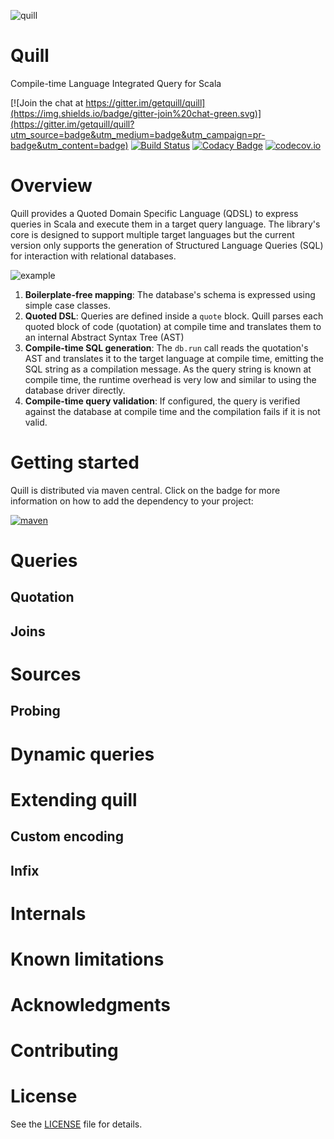 ![quill](https://raw.githubusercontent.com/getquill/quill/master/quill.png)
# Quill
Compile-time Language Integrated Query for Scala

[![Join the chat at https://gitter.im/getquill/quill](https://img.shields.io/badge/gitter-join%20chat-green.svg)](https://gitter.im/getquill/quill?utm_source=badge&utm_medium=badge&utm_campaign=pr-badge&utm_content=badge)
[![Build Status](https://img.shields.io/travis/getquill/quill.svg)](https://api.travis-ci.org/getquill/quill.svg?branch=master)
[![Codacy Badge](https://img.shields.io/codacy/36ab84c7ff43480489df9b7312a4bdc1.svg)](https://www.codacy.com/app/fwbrasil/quill)
[![codecov.io](https://img.shields.io/codecov/c/github/getquill/quill.svg)](http://codecov.io/github/getquill/quill?branch=master)

# Overview #

Quill provides a Quoted Domain Specific Language (QDSL) to express queries in Scala and execute them in a target query language. The library's core is designed to support multiple target languages but the current version only supports the generation of Structured Language Queries (SQL) for interaction with relational databases.

![example](https://raw.githubusercontent.com/getquill/quill/master/example.gif)

1. **Boilerplate-free mapping**: The database's schema is expressed using simple case classes.
2. **Quoted DSL**: Queries are defined inside a `quote` block. Quill parses each quoted block of code (quotation) at compile time and translates them to an internal Abstract Syntax Tree (AST)
3. **Compile-time SQL generation**: The `db.run` call reads the quotation's AST and translates it to the target language at compile time, emitting the SQL string as a compilation message. As the query string is known at compile time, the runtime overhead is very low and similar to using the database driver directly.
4. **Compile-time query validation**: If configured, the query is verified against the database at compile time and the compilation fails if it is not valid.

# Getting started #

Quill is distributed via maven central. Click on the badge for more information on how to add the dependency to your project:

[![maven](https://img.shields.io/maven-central/v/io.getquill/quill_2.11.svg)](http://search.maven.org/#search%7Cga%7C1%7Cg%3A%22io.getquill%22)

# Queries #

## Quotation ##

## Joins ##



# Sources #

## Probing ##

# Dynamic queries #

# Extending quill #

## Custom encoding ##

## Infix ##

# Internals #

# Known limitations #

# Acknowledgments #

# Contributing #

# License #

See the [LICENSE](https://github.com/getquill/quill/blob/master/LICENSE.txt) file for details.